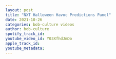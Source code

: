 ```yaml
---
layout: post
title: "NXT Halloween Havoc Predictions Panel"
date: 2021-10-26
categories: bob-culture videos
author: bob-culture
spotify_track_id: 
youtube_video_id: Y03XfhdJmDo
apple_track_id: 
youtube_metadata: 
---
```

